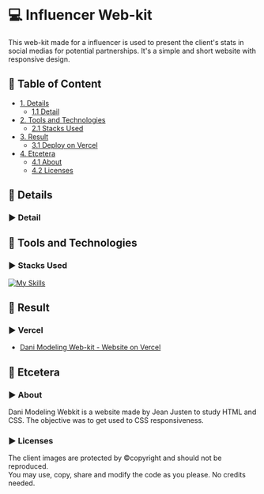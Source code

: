 <!--Title Image-->
![]()
# :computer: Influencer Web-kit
  <p>
  This web-kit made for a influencer is used to present the client's stats in social medias for potential partnerships.
  It's a simple and short website with responsive design.
  </p>

<!--Menu-->
## :large_orange_diamond: Table of Content

- [1. Details](#large_orange_diamond-details)
  - [1.1 Detail](#arrow_forward-detail)
- [2. Tools and Technologies](#large_orange_diamond-tools-and-technologies)
  - [2.1 Stacks Used](#arrow_forward-stacks-used)
- [3. Result](#large_orange_diamond-result)
  - [3.1 Deploy on Vercel](#arrow_forward-vercel)
- [4. Etcetera](#large_orange_diamond-etcetera)
  - [4.1 About](#arrow_forward-about)
  - [4.2 Licenses](#arrow_forward-licenses)

<!--Details-->
## :large_orange_diamond: Details
### :arrow_forward: Detail

<!--Tools Used-->
## :large_orange_diamond: Tools and Technologies
### :arrow_forward: Stacks Used
[![My Skills](https://skillicons.dev/icons?i=html,css,js)](https://skillicons.dev)

<!--Result-->
## :large_orange_diamond: Result
### :arrow_forward: Vercel
- <a href="https://danimodeling-mediakit.vercel.app/" alt="See the page live on Vercel now">Dani Modeling Web-kit - Website on Vercel</a>

<!--Etcetera-->
## :large_orange_diamond: Etcetera
### :arrow_forward: About
<p>
  Dani Modeling Webkit is a website made by Jean Justen to study HTML and CSS.
  The objective was to get used to CSS responsiveness.
</p>

### :arrow_forward: Licenses
<p>
  The client images are protected by ©copyright and should not be reproduced. <br>
  You may use, copy, share and modify the code as you please. No credits needed.
</p>
